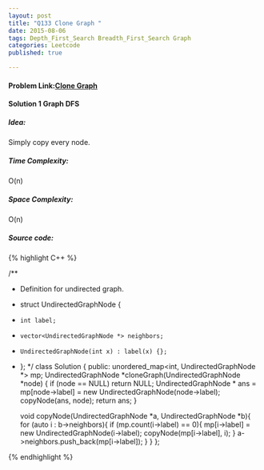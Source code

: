 ```yaml
---
layout: post
title: "Q133 Clone Graph "
date: 2015-08-06
tags: Depth_First_Search Breadth_First_Search Graph 
categories: Leetcode
published: true

---
```

#### Problem Link:[Clone Graph ](https://leetcode.com/problems/clone-graph/) 

#### Solution 1 Graph DFS

##### Idea:

Simply copy every node.

##### Time Complexity:

O(n)

##### Space Complexity:

O(n)

##### Source code:
{% highlight C++ %}

/**
 * Definition for undirected graph.
 * struct UndirectedGraphNode {
 *     int label;
 *     vector<UndirectedGraphNode *> neighbors;
 *     UndirectedGraphNode(int x) : label(x) {};
 * };
 */
class Solution {
public:
    unordered_map<int, UndirectedGraphNode *> mp;
    UndirectedGraphNode *cloneGraph(UndirectedGraphNode *node) {
        if (node == NULL) return NULL;
        UndirectedGraphNode * ans = mp[node->label] = new UndirectedGraphNode(node->label);
        copyNode(ans, node);
        return ans;
    }
    
    void copyNode(UndirectedGraphNode *a, UndirectedGraphNode *b){
        for (auto i : b->neighbors){
            if (mp.count(i->label) == 0){
                mp[i->label] = new UndirectedGraphNode(i->label);
                copyNode(mp[i->label], i);
            }
            a->neighbors.push_back(mp[i->label]);
        }
    }
};

{% endhighlight %}


